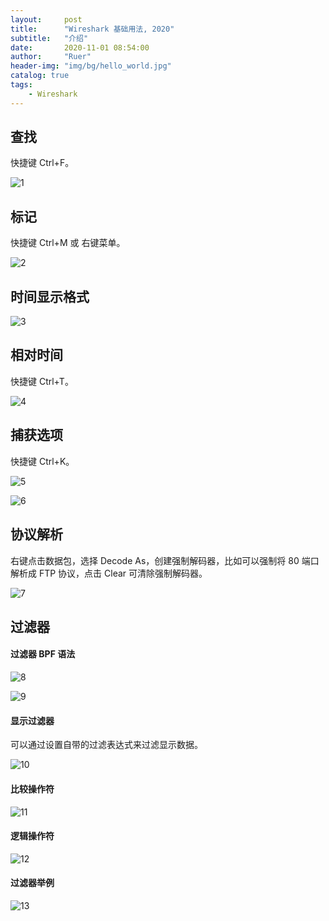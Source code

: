 ```yaml
---
layout:     post
title:      "Wireshark 基础用法, 2020"
subtitle:   "介绍"
date:       2020-11-01 08:54:00
author:     "Ruer"
header-img: "img/bg/hello_world.jpg"
catalog: true
tags:
    - Wireshark
---
```


## 查找

快捷键 Ctrl+F。

![1](/img/Wireshark/查找用法.png)

## 标记

快捷键 Ctrl+M 或 右键菜单。

![2](/img/Wireshark/标记用法.png)

## 时间显示格式

![3](/img/Wireshark/时间显示格式.png)

## 相对时间

快捷键 Ctrl+T。

![4](/img/Wireshark/相对时间.png)

## 捕获选项

快捷键 Ctrl+K。

![5](/img/Wireshark/捕获选项1.png)

![6](/img/Wireshark/捕获选项2.png)

## 协议解析

右键点击数据包，选择 Decode As，创建强制解码器，比如可以强制将 80 端口解析成 FTP 协议，点击 Clear 可清除强制解码器。

![7](/img/Wireshark/协议解析.png)

## 过滤器

#### 过滤器 BPF 语法

![8](/img/Wireshark/过滤器BPF语法.png)

![9](/img/Wireshark/过滤器BPF表达式.png)

#### 显示过滤器

可以通过设置自带的过滤表达式来过滤显示数据。

![10](/img/Wireshark/显示过滤器.png)

#### 比较操作符

![11](/img/Wireshark/比较操作符.png)

#### 逻辑操作符

![12](/img/Wireshark/逻辑操作符.png)

#### 过滤器举例

![13](/img/Wireshark/过滤器举例.png)